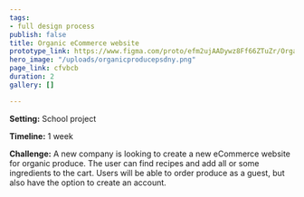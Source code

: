 ```yaml
---
tags:
- full design process
publish: false
title: Organic eCommerce website
prototype_link: https://www.figma.com/proto/efm2ujAADywz8Ff66ZTuZr/Organic-produce-prototype?node-id=79%3A6721&scaling=min-zoom
hero_image: "/uploads/organicproducepsdny.png"
page_link: cfvbcb
duration: 2
gallery: []

---
```


**Setting:** School project

**Timeline:** 1 week

**Challenge:** A new company is looking to create a new eCommerce website for organic produce. The user can find recipes and add all or some ingredients to the cart. Users will be able to order produce as a guest, but also have the option to create an account.